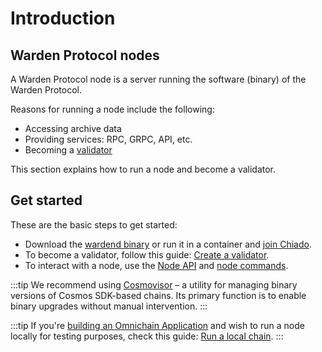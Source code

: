 ﻿---
sidebar_position: 1
---

# Introduction

## Warden Protocol nodes

A Warden Protocol node is a server running the software (binary) of the Warden Protocol.

Reasons for running a node include the following:

- Accessing archive data
- Providing services: RPC, GRPC, API, etc.
- Becoming a [validator](/learn/glossary#validator)

This section explains how to run a node and become a validator.

## Get started

These are the basic steps to get started:

- Download the [wardend binary](https://github.com/warden-protocol/wardenprotocol/releases) or run it in a container and [join Chiado](buenavista-testnet/join-chiado).  
- To become a validator, follow this guide: [Create a validator](create-a-validator).
- To interact with a node, use the [Node API](node-api-reference) and [node commands](node-commands).

:::tip
We recommend using [Cosmovisor](https://docs.archway.io/validators/running-a-node/cosmovisor) – a utility for managing binary versions of Cosmos SDK-based chains. Its primary function is to enable binary upgrades without manual intervention.
:::

:::tip
If you're [building an Omnichain Application](/build-an-app/introduction) and wish to run a node locally for testing purposes, check this guide: [Run a local chain](/build-an-app/test/run-a-local-chain).
:::
